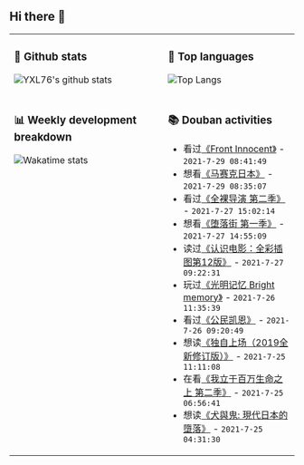 ## Hi there 👋

<table>
<tr>
<td valign="top" width="54%">

### 🔭 Github stats

![YXL76's github stats](https://github-readme-stats.yxl76.vercel.app/api?username=YXL76&count_private=true&show_icons=true&include_all_commits=true&theme=prussian&line_height=28&disable_animations=true)

</td>

<td valign="top" width="46%">

### 🌱 Top languages

![Top Langs](https://github-readme-stats.yxl76.vercel.app/api/top-langs/?username=YXL76&layout=compact&theme=prussian&langs_count=8&hide=HTML,CSS,SCSS)

</td>
</tr>
<tr>
<td valign="top" width="54%">

### 📊 Weekly development breakdown

![Wakatime stats](https://github-readme-stats.yxl76.vercel.app/api/wakatime?username=YXL76&layout=compact&theme=prussian)


</td>
<td valign="top" width="46%">

### 📚 Douban activities

- 看过[《Front Innocent》](http://movie.douban.com/subject/26421491/) - `2021-7-29 08:41:49`
- 想看[《马赛克日本》](http://movie.douban.com/subject/25858737/) - `2021-7-29 08:35:07`
- 看过[《全裸导演 第二季》](http://movie.douban.com/subject/34796281/) - `2021-7-27 15:02:14`
- 想看[《堕落街 第一季》](http://movie.douban.com/subject/35290459/) - `2021-7-27 14:55:09`
- 读过[《认识电影：全彩插图第12版》](https://book.douban.com/subject/26848740/) - `2021-7-27 09:22:31`
- 玩过[《光明记忆 Bright memory》](http://www.douban.com/game/27646991/) - `2021-7-26 11:35:39`
- 看过[《公民凯恩》](http://movie.douban.com/subject/1292288/) - `2021-7-26 09:20:49`
- 想读[《独自上场（2019全新修订版）》](https://book.douban.com/subject/34884901/) - `2021-7-25 11:11:08`
- 在看[《我立于百万生命之上 第二季》](http://movie.douban.com/subject/35296064/) - `2021-7-25 06:56:41`
- 想读[《犬與鬼: 現代日本的墮落》](https://book.douban.com/subject/25906119/) - `2021-7-25 04:31:30`

</td>
</tr>
</table>

<!--
**YXL76/YXL76** is a ✨ _special_ ✨ repository because its `README.md` (this file) appears on your GitHub profile.

Here are some ideas to get you started:

- 🔭 I’m currently working on ...
- 🌱 I’m currently learning ...
- 👯 I’m looking to collaborate on ...
- 🤔 I’m looking for help with ...
- 💬 Ask me about ...
- 📫 How to reach me: ...
- 😄 Pronouns: ...
- ⚡ Fun fact: ...
-->
